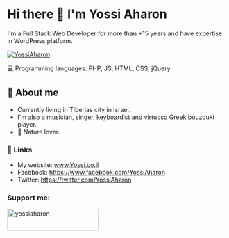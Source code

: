 # Hi there 👋 I'm Yossi Aharon

I'm a Full Stack Web Developer for more than +15 years and have expertise in WordPress platform.

<p align="left"> <a href="https://twitter.com/YossiAharon" target="blank"><img src="https://img.shields.io/twitter/follow/YossiAharon?logo=twitter&style=for-the-badge" alt="YossiAharon" /></a> </p>

:computer: Programming languages: PHP, JS, HTML, CSS, jQuery.

## :man: About me

- Currently living in Tiberias city in Israel.
- I'm also a musician, singer, keyboardist and virtuoso Greek bouzouki player. 
- 🌱 Nature lover.

### :link: Links
- My website: www.Yossi.co.il
- Facebook: https://www.facebook.com/YossiAharon
- Twitter: https://twitter.com/YossiAharon

### Support me:
<p><a href="https://ko-fi.com/yossiaharon" target="_blank"> <img align="left" src="https://cdn.ko-fi.com/cdn/kofi3.png?v=3" height="50" width="210" alt="yossiaharon" /></a></p>
<br><br>


